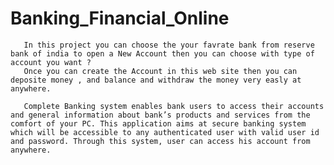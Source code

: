 # Banking_Financial_Online

       In this project you can choose the your favrate bank from reserve bank of india to open a New Account then you can choose with type of account you want ? 
       Once you can create the Account in this web site then you can deposite money , and balance and withdraw the money very easly at anywhere. 

       Complete Banking system enables bank users to access their accounts and general information about bank’s products and services from the comfort of your PC. This application aims at secure banking system which will be accessible to any authenticated user with valid user id and password. Through this system, user can access his account from anywhere.

